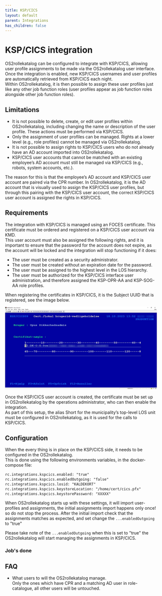 ```yaml
---
title: KSP/CICS
layout: default
parent: Integrations
has_children: false
---
```


# KSP/CICS integration
OS2rollekatalog can be configured to integrate with KSP/CICS, allowing user profile assignments to be made via the OS2rollekatalog user interface.  
Once the integration is enabled, new KSP/CICS usernames and user profiles are automatically retrieved from KSP/CICS each night.  
Within OS2rollekatalog, it is then possible to assign these user profiles just like any other job function roles (user profiles appear as job function roles alongside other job function roles).  
  
## Limitations

* It is not possible to delete, create, or edit user profiles within OS2rollekatalog, including changing the name or description of the user profile. These actions must be performed via KSP/CICS.  
* Only the assignment of user profiles can be managed. Rights at a lower level (e.g., role profiles) cannot be managed via OS2rollekatalog.  
* It is not possible to assign rights to KSP/CICS users who do not already have an AD account imported into OS2rollekatalog.  
* KSP/CICS user accounts that cannot be matched with an existing employee’s AD account must still be managed via KSP/CICS (e.g., robots, system accounts, etc.).  

The reason for this is that the employee’s AD account and KSP/CICS user account are paired via the CPR number. In OS2rollekatalog, it is the AD account that is visually used to assign the KSP/CICS user profiles, but through this pairing with the KSP/CICS user account, the correct KSP/CICS user account is assigned the rights in KSP/CICS.

## Requirements
The integration with KSP/CICS is managed using an FOCES certificate. This certificate must be ordered and registered on a KSP/CICS user account via KMD.  
This user account must also be assigned the following rights, and it is important to ensure that the password for the account does not expire, as the account will be locked and the integration will stop functioning if it does:
  
* The user must be created as a security administrator.  
* The user must be created without an expiration date for the password.  
* The user must be assigned to the highest level in the LOS hierarchy.  
* The user must be authorized for the KSP/CICS interface user administration, and therefore assigned the KSP-OPR-AA and KSP-SOG-AA role profiles.  
  

When registering the certificates in KSP/CICS, it is the Subject UUID that is registered, see the image below.

![KSP/CICS screenshot](/assets/kspcics-cert-reg.png)


Once the KSP/CICS user account is created, the certificate must be set up in OS2rollekatalog by the operations administrator, who can then enable the integration.  
As part of this setup, the alias Short for the municipality’s top-level LOS unit must be configured in OS2rollekatalog, as it is used for the calls to KSP/CICS.  

## Configuration
When the every thing is in place on the KSP/CICS side, it needs to be configured in the OS2rollekatalog.  
This is done using the following environments variables, in the docker-compose file:  

```
rc.integrations.kspcics.enabled: "true"
rc.integrations.kspcics.enabledOutgoing: "false"
rc.integrations.kspcics.losid: "KALDEKORT"
rc.integrations.kspcics.keystoreLocation: "/home/cert/cics.pfx"
rc.integrations.kspcics.keystorePassword: "XXXXX"
```
When OS2rollekatalog starts up with these settings, it will import user-profiles and assignments, the initial assignments import happens only once! so do not stop the process. After the initial import check that the assignments matches as expected, and set change the ```...enabledOutgoing``` to "true"  
  
Please take note of the ```...enabledOutgoing``` when this is set to "true" the OS2rollekatalog will start managing the assignments in KSP/CICS.  

### Job's done

## FAQ
- What users to will the OS2rollekatalog manage.  
Only the ones which have CPR and a matching AD user in role-catalogue, all other users will be untouched.  

